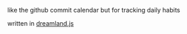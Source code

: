 like the github commit calendar but for tracking daily habits

written in [dreamland.js](https://github.com/MercuryWorkshop/dreamlandjs)
